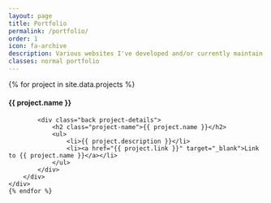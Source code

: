 ```yaml
---
layout: page
title: Portfolio
permalink: /portfolio/
order: 1
icon: fa-archive
description: Various websites I've developed and/or currently maintain
classes: normal portfolio
---
```


<div class="projects-container">
	{% for project in site.data.projects %}
	<div class="portfolio-project {{project.classes}}">
		<div class="project-card">
			<div class="front blowup" style="background-image: url(/assets/{{ project.frontImage }});">
				<h4 class="project-name">{{ project.name }}</h4>
			</div>

			<div class="back project-details">
				<h2 class="project-name">{{ project.name }}</h2>
				<ul>
					<li>{{ project.description }}</li>
					<li><a href="{{ project.link }}" target="_blank">Link to {{ project.name }}</a></li>
				</ul>
			</div>
		</div>
	</div>
	{% endfor %}
</div>
